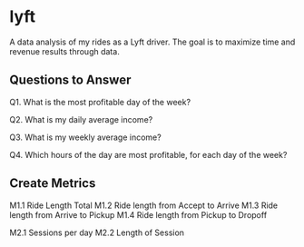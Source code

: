 # lyft
A data analysis of my rides as a Lyft driver. The goal is to maximize time and revenue results through data.

## Questions to Answer
Q1. What is the most profitable day of the week?

Q2. What is my daily average income?

Q3. What is my weekly average income?

Q4. Which hours of the day are most profitable, for each day of the week?

## Create Metrics

M1.1 Ride Length Total
M1.2 Ride length from Accept to Arrive
M1.3 Ride length from Arrive to Pickup
M1.4 Ride length from Pickup to Dropoff

M2.1 Sessions per day
M2.2 Length of Session